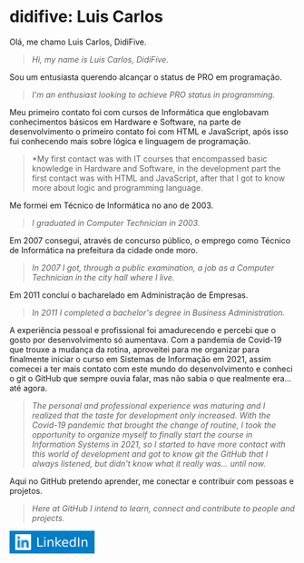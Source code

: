 # didifive: Luis Carlos

Olá, me chamo Luis Carlos, DidiFive.
> *Hi, my name is Luis Carlos, DidiFive.*

Sou um entusiasta querendo alcançar o status de PRO em programação.
> *I'm an enthusiast looking to achieve PRO status in programming.*

Meu primeiro contato foi com cursos de Informática que englobavam conhecimentos básicos em Hardware e Software, na parte de desenvolvimento o primeiro contato foi com HTML e JavaScript, após isso fui conhecendo mais sobre lógica e linguagem de programação.
> *My first contact was with IT courses that encompassed basic knowledge in Hardware and Software, in the development part the first contact was with HTML and JavaScript, after that I got to know more about logic and programming language.

Me formei em Técnico de Informática no ano de 2003.
> *I graduated in Computer Technician in 2003.*

Em 2007 consegui, através de concurso público, o emprego como Técnico de Informática na prefeitura da cidade onde moro.
> *In 2007 I got, through a public examination, a job as a Computer Technician in the city hall where I live.*

Em 2011 concluí o bacharelado em Administração de Empresas.
> *In 2011 I completed a bachelor's degree in Business Administration.*

A experiência pessoal e profissional foi amadurecendo e percebi que o gosto por desenvolvimento só aumentava. Com a pandemia de Covid-19 que trouxe a mudança da rotina, aproveitei para me organizar para finalmente iniciar o curso em Sistemas de Informação em 2021, assim comecei a ter mais contato com este mundo do desenvolvimento e conheci o git o GitHub que sempre ouvia falar, mas não sabia o que realmente era... até agora.
> *The personal and professional experience was maturing and I realized that the taste for development only increased. With the Covid-19 pandemic that brought the change of routine, I took the opportunity to organize myself to finally start the course in Information Systems in 2021, so I started to have more contact with this world of development and got to know git the GitHub that I always listened, but didn't know what it really was... until now.*

Aqui no GitHub pretendo aprender, me conectar e contribuir com pessoas e projetos.
> *Here at GitHub I intend to learn, connect and contribute to people and projects.*

[![Linkedin](https://raw.githubusercontent.com/didifive/didifive/53453a8ad6dd211c104637f4cdbdb9034208ca75/botao_linkedin.svg)](https://www.linkedin.com/in/luis-carlos-zancanela/)
